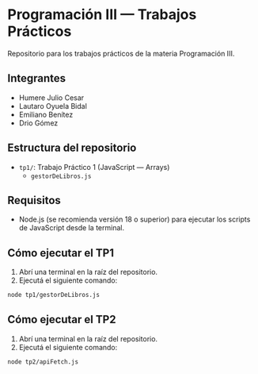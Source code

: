 # Programación III — Trabajos Prácticos

Repositorio para los trabajos prácticos de la materia Programación III.

## Integrantes

- Humere Julio Cesar
- Lautaro Oyuela Bidal
- Emiliano Benítez
- Drio Gómez

## Estructura del repositorio

- `tp1/`: Trabajo Práctico 1 (JavaScript — Arrays)
  - `gestorDeLibros.js`

## Requisitos

- Node.js (se recomienda versión 18 o superior) para ejecutar los scripts de JavaScript desde la terminal.

## Cómo ejecutar el TP1

1. Abrí una terminal en la raíz del repositorio.
2. Ejecutá el siguiente comando:

```bash
node tp1/gestorDeLibros.js
```

## Cómo ejecutar el TP2

1. Abrí una terminal en la raíz del repositorio.
2. Ejecutá el siguiente comando:

```bash
node tp2/apiFetch.js
```
